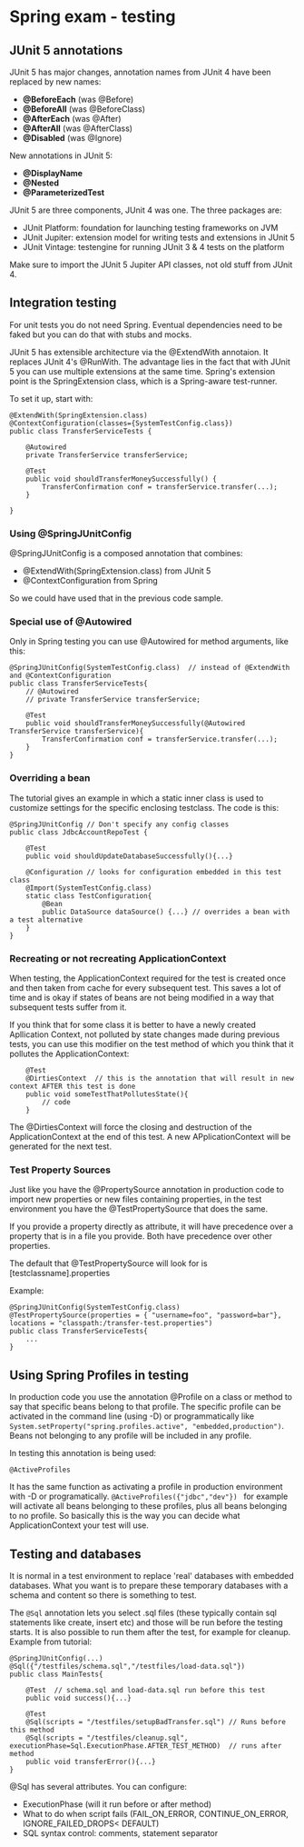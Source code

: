# Spring exam - testing

## JUnit 5 annotations

JUnit 5 has major changes, annotation names from JUnit 4 have been replaced by new names:

- **@BeforeEach** (was @Before)
- **@BeforeAll** (was @BeforeClass)
- **@AfterEach** (was @After)
- **@AfterAll** (was @AfterClass)
- **@Disabled** (was @Ignore)

New annotations in JUnit 5:

- **@DisplayName**
- **@Nested**
- **@ParameterizedTest**

JUnit 5 are three components, JUnit 4 was one. The three packages are:

- JUnit Platform: foundation for launching testing frameworks on JVM
- JUnit Jupiter: extension model for writing tests and extensions in JUnit 5
- JUnit Vintage: testengine for running JUnit 3 & 4 tests on the platform

Make sure to import the JUnit 5 Jupiter API classes, not old stuff from JUnit 4.

## Integration testing

For unit tests you do not need Spring. Eventual dependencies need to be faked but you can do that with stubs and mocks.

JUnit 5 has extensible architecture via the @ExtendWith annotaion. It replaces JUnit 4's @RunWith. The advantage lies in the fact that with JUnit 5 you can use multiple extensions at the same time. Spring's extension point is the SpringExtension class, which is a Spring-aware test-runner.

To set it up, start with:

```
@ExtendWith(SpringExtension.class)
@ContextConfiguration(classes={SystemTestConfig.class})
public class TransferServiceTests {

	@Autowired
	private TransferService transferService;

	@Test
	public void shouldTransferMoneySuccessfully() {
		TransferConfirmation conf = transferService.transfer(...);
	}

}
```

### Using @SpringJUnitConfig

@SpringJUnitConfig is a composed annotation that combines:

- @ExtendWith(SpringExtension.class) from JUnit 5
- @ContextConfiguration from Spring

So we could have used that in the previous code sample.

### Special use of @Autowired

Only in Spring testing you can use @Autowired for method arguments, like this:

```
@SpringJUnitConfig(SystemTestConfig.class)  // instead of @ExtendWith and @ContextConfiguration
public class TransferServiceTests{
	// @Autowired
	// private TransferService transferService;

	@Test
	public void shouldTransferMoneySuccessfully(@Autowired TransferService transferService){
		TransferConfirmation conf = transferService.transfer(...);
	}
}
```

### Overriding a bean

The tutorial gives an example in which a static inner class is used to customize settings for the specific enclosing testclass. The code is this:

```
@SpringJUnitConfig // Don't specify any config classes
public class JdbcAccountRepoTest {

	@Test
	public void shouldUpdateDatabaseSuccessfully(){...}

	@Configuration // looks for configuration embedded in this test class
	@Import(SystemTestConfig.class)
	static class TestConfiguration{
		@Bean
		public DataSource dataSource() {...} // overrides a bean with a test alternative
	}
}
```

### Recreating or not recreating ApplicationContext

When testing, the ApplicationContext required for the test is created once and then taken from cache for every subsequent test. This saves a lot of time and is okay if states of beans are not being modified in a way that subsequent tests suffer from it.

If you think that for some class it is better to have a newly created Apllication Context, not polluted by state changes made during previous tests, you can use this modifier on the test method of which you think that it pollutes the ApplicationContext:

```
	@Test
	@DirtiesContext  // this is the annotation that will result in new context AFTER this test is done
	public void someTestThatPollutesState(){
		// code
	}
```

The @DirtiesContext will force the closing and destruction of the ApplicationContext at the end of this test. A new APplicationContext will be generated for the next test.

### Test Property Sources

Just like you have the @PropertySource annotation in production code to import new properties or new files containing properties, in the test environment you have the @TestPropertySource that does the same. 

If you provide a property directly as attribute, it will have precedence over a property that is in a file you provide. Both have precedence over other properties.

The default that @TestPropertySource will look for is [testclassname].properties

Example:

```
@SpringJUnitConfig(SystemTestConfig.class)
@TestPropertySource(properties = { "username=foo", "password=bar"}, locations = "classpath:/transfer-test.properties")
public class TransferServiceTests{
	...
}
```

## Using Spring Profiles in testing

In production code you use the annotation @Profile on a class or method to say that specific beans belong to that profile. The specific profile can be activated in the command line (using -D) or programmatically like `System.setProperty("spring.profiles.active", "embedded,production")`. Beans not belonging to any profile will be included in any profile.

In testing this annotation is being used:

```
@ActiveProfiles
```
It has the same function as activating a profile in production environment with -D or programatically. `@ActiveProfiles({"jdbc","dev"}) ` for example will activate all beans belonging to these profiles, plus all beans belonging to no profile. So basically this is the way you can decide what ApplicationContext your test will use.

## Testing and databases

It is normal in a test environment to replace 'real' databases with embedded databases. What you want is to prepare these temporary databases with a schema and content so there is something to test.

The `@Sql` annotation lets you select .sql files (these typically contain sql statements like create, insert etc) and those will be run before the testing starts. It is also possible to run them after the test, for example for cleanup. Example from tutorial:

```
@SpringJUnitConfig(...)
@Sql({"/testfiles/schema.sql","/testfiles/load-data.sql"})
public class MainTests{
	
	@Test  // schema.sql and load-data.sql run before this test
	public void success(){...}

	@Test
	@Sql(scripts = "/testfiles/setupBadTransfer.sql") // Runs before this method
	@Sql(scripts = "/testfiles/cleanup.sql", executionPhase=Sql.ExecutionPhase.AFTER_TEST_METHOD)  // runs after method
	public void transferError(){...}
}
```

@Sql has several attributes. You can configure:

- ExecutionPhase (will it run before or after method)
- What to do when script fails (FAIL_ON_ERROR, CONTINUE_ON_ERROR, IGNORE_FAILED_DROPS< DEFAULT)
- SQL syntax control: comments, statement separator








